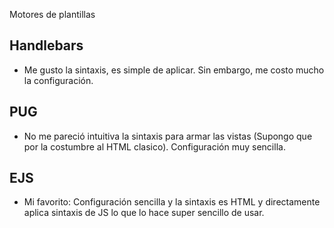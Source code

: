 Motores de plantillas

## Handlebars

- Me gusto la sintaxis, es simple de aplicar. Sin embargo, me costo mucho la configuración.

## PUG

- No me pareció intuitiva la sintaxis para armar las vistas (Supongo que por la costumbre al HTML clasico). Configuración muy sencilla.

## EJS

- Mi favorito: Configuración sencilla y la sintaxis es HTML y directamente aplica sintaxis de JS lo que lo hace super sencillo de usar.